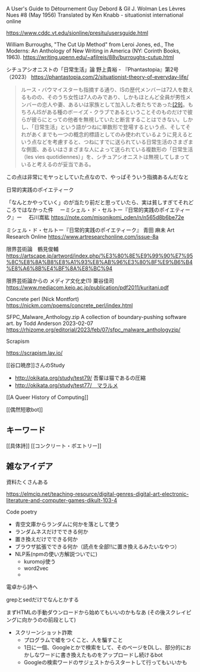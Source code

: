 

A User's Guide to Détournement Guy Debord & Gil J. Wolman Les Lèvres Nues #8 (May 1956) Translated by Ken Knabb - situationist international online

https://www.cddc.vt.edu/sionline/presitu/usersguide.html

William Burroughs, "The Cut Up Method" from Leroi Jones, ed., The Moderns: An Anthology of New Writing in America (NY: Corinth Books, 1963).
https://writing.upenn.edu/~afilreis/88v/burroughs-cutup.html

シチュアシオニストの「日常生活」論 野上貴裕 - 『Phantastopia』第2号（2023）
https://phantastopia.com/2/situationist-theory-of-everyday-life/

> ルース・バウマイスターも指摘する通り、ISの歴代メンバーは72人を数えるものの、そのうち女性は7人のみであり、しかもほとんど全員が男性メンバーの恋人や妻、あるいは家族として加入した者たちであった[[29]](https://phantastopia.com/2/situationist-theory-of-everyday-life/#note-29)。もちろんISがある種のボーイズ・クラブであるということそのものだけで彼らが彼らにとっての他者を無視していたと断言することはできない。しかし、「日常生活」という語がつねに単数形で登場するという点、そしてそれがあくまでも一つの概念的標語としてのみ使われているように見えるという点などを考慮すると、つねにすでに送られている日常生活のさまざまな側面、あるいはさまざまな人によって送られている複数形の「日常生活（les vies quotidiennes）」を、シチュアシオニストは無視してしまっていると考えるのが妥当である。

この点は非常にモヤっとしていた点なので、やっぱそういう指摘あるんだなと

日常的実践のポイエティーク

「なんとかやっていく」のが当たり前だと思っていたら、実は貧しすぎてそれどころではなかった件 　ーミシェル・ド・セルトー『日常的実践のポイエティーク』ー 　石川嵩紘
https://note.com/misonikomi_oden/n/n565d8b6be72e

ミシェル・ド・セルトー『日常的実践のポイエティーク』 青田 麻未 Art Research Online
https://www.artresearchonline.com/issue-8a

限界芸術論　鶴見俊輔
https://artscape.jp/artword/index.php/%E3%80%8E%E9%99%90%E7%95%8C%E8%8A%B8%E8%A1%93%E8%AB%96%E3%80%8F%E9%B6%B4%E8%A6%8B%E4%BF%8A%E8%BC%94

限界芸術論からの メディア文化史(1) 粟谷佳司
https://www.mediacom.keio.ac.jp/publication/pdf2011/kuritani.pdf

Concrete perl (Nick Montfort)
https://nickm.com/poems/concrete_perl/index.html

SFPC_Malware_Anthology.zip A collection of boundary-pushing software art.  by Todd Anderson
2023-02-07
https://rhizome.org/editorial/2023/feb/07/sfpc_malware_anthologyzip/

Scrapism

https://scrapism.lav.io/

[[谷口暁彦]]さんのStudy

- http://okikata.org/study/test79/ 吾輩は猫であるの圧縮
- http://okikata.org/study/test77/　マラルメ

[[A Queer History of Computing]]

[[偶然短歌bot]]

## キーワード


[[具体詩]] [[コンクリート・ポエトリー]]


## 雑なアイデア

資料たくさんある

https://elmcip.net/teaching-resource/digital-genres-digital-art-electronic-literature-and-computer-games-dikult-103-4



Code poetry

- 青空文庫からランダムに何かを落として使う
- ランダムネスだけでできる何か
- 置き換えだけでできる何か
- ブラウザ拡張でできる何か（読点を全部!!に置き換えるみたいなやつ）
- NLP系(npmの使い方解説ついでに)
	- kuromoji使う
	- word2vec
	- 

電卓から詩へ

grepとsedだけでなんとかする

まずHTMLの手動ダウンロードから始めてもいいのかもなあ
(その後スクレイピングに向かうのの前段として)

- スクリーンショット詐欺
	- プログラムで嘘をつくこと、人を騙すこと
	- 1日に一個、Googleとかで検索をして、そのページをDLし、部分的におかしなワードに書き換えたものをアップロードし続けるbot
	- Googleの検索ワードのサジェストからスタートして行ってもいいかも

